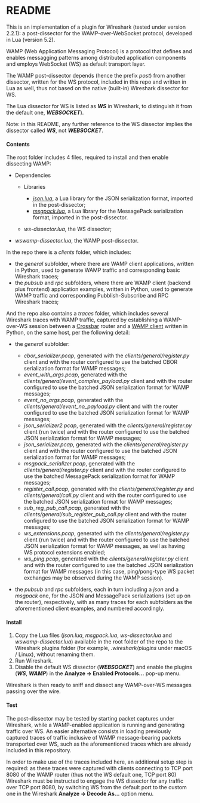 # README

This is an implementation of a plugin for Wireshark (tested under version 2.2.1): a post-dissector for the WAMP-over-WebSocket protocol, developed in Lua (version 5.2).

WAMP (Web Application Messaging Protocol) is a protocol that defines and enables messagging patterns among distributed application components and employs WebSocket (WS) as default transport layer.

The WAMP post-dissector depends (hence the prefix _post_) from another dissector, written for the WS protocol, included in this repo and written in Lua as well, thus not based on the native (built-in) Wireshark dissector for WS.

The Lua dissector for WS is listed as **_WS_** in Wireshark, to distinguish it from the default one, **_WEBSOCKET_**).

Note: in this README, any further reference to the WS dissector implies the dissector called **_WS_**, not **_WEBSOCKET_**.

#### Contents

The root folder includes 4 files, required to install and then enable dissecting WAMP:

- Dependencies

  - Libraries

    - *[json.lua]*, a Lua library for the JSON serialization format, imported in the post-dissector;
    - *[msgpack.lua]*, a Lua library for the MessagePack serialization format, imported in the post-dissector.

  - *ws-dissector.lua*, the WS dissector;


- *wswamp-dissector.lua*, the WAMP post-dissector.

In the repo there is a *clients* folder, which includes:

- the *general* subfolder, where there are WAMP client applications, written in Python, used to generate WAMP traffic and corresponding basic Wireshark traces;
- the *pubsub* and *rpc* subfolders, where there are WAMP client (backend plus frontend) application examples, written in Python, used to generate WAMP traffic and corresponding Pubblish-Subscribe and RPC Wireshark traces;

And the repo also contains a *traces* folder, which includes several Wireshark traces with WAMP traffic, captured by establishing a WAMP-over-WS session between a [Crossbar] router and a [WAMP client] written in Python, on the same host, per the following detail:

- the *general* subfolder:

  - *cbor_serializer.pcap*, generated with the *clients/general/register.py* client and with the router configured to use the batched CBOR serialization format for WAMP messages;
  - *event_with_args.pcap*, generated with the *clients/general/event_complex_payload.py* client and with the router configured to use the batched JSON serialization format for WAMP messages;
  - *event_no_args.pcap*, generated with the *clients/general/event_no_payload.py* client and with the router configured to use the batched JSON serialization format for WAMP messages;
  - *json_serializer2.pcap*, generated with the *clients/general/register.py* client (run twice) and with the router configured to use the batched JSON serialization format for WAMP messages;
  - *json_serializer.pcap*, generated with the *clients/general/register.py* client and with the router configured to use the batched JSON serialization format for WAMP messages;
  - *msgpack_serializer.pcap*, generated with the *clients/general/register.py* client and with the router configured to use the batched MessagePack serialization format for WAMP messages;
  - *register_call.pcap*, generated with the *clients/general/register.py* and *clients/general/call.py* client and with the router configured to use the batched JSON serialization format for WAMP messages;
  - *sub_reg_pub_call.pcap*, generated with the *clients/general/sub_register_pub_call.py* client and with the router configured to use the batched JSON serialization format for WAMP messages;
  - *ws_extensions.pcap*, generated with the *clients/general/register.py* client (run twice) and with the router configured to use the batched JSON serialization format for WAMP messages, as well as having WS protocol extensions enabled;
  - *ws_ping.pcap*, generated with the *clients/general/register.py* client and with the router configured to use the batched JSON serialization format for WAMP messages (in this case, ping/pong-type WS packet exchanges may be observed during the WAMP session).

- the *pubsub* and *rpc* subfolders, each in turn including a *json* and a *msgpack* one, for the JSON and MessagePack serializations (set up on the router), respectively, with as many traces for each subfolders as the aforementioned client examples, and numbered accordingly.

#### Install

1. Copy the Lua files (*json.lua*, *msgpack.lua*, *ws-dissector.lua* and *wswamp-dissector.lua*) available in the root folder of the repo to the Wireshark plugins folder (for example, *.wireshark/plugins* under macOS / Linux), without renaming them.
2. Run Wireshark.
3. Disable the default WS dissector (**_WEBSOCKET_**) and enable the plugins (**_WS_**, **_WAMP_**) in the **Analyze -> Enabled Protocols...** pop-up menu.

Wireshark is then ready to sniff and dissect any WAMP-over-WS messages passing over the wire.

#### Test

The post-dissector may be tested by starting packet captures under Wireshark, while a WAMP-enabled application is running and generating traffic over WS.
An easier alternative consists in loading previously captured traces of traffic inclusive of WAMP message-bearing packets transported over WS, such as the aforementioned traces which are already included in this repository.

In order to make use of the traces included here, an additional setup step is required: as these traces were captured with clients connecting to TCP port 8080 of the WAMP router (thus not the WS default one, TCP port 80) Wireshark must be instructed to engage the WS dissector for any traffic over TCP port 8080, by switching WS from the default port to the custom one in the Wireshark **Analyze -> Decode As...** option menu.

[json.lua]: <http://regex.info/code/JSON.lua>
[msgpack.lua]: <https://github.com/fperrad/lua-MessagePack/blob/master/src/MessagePack.lua>
[Crossbar]: <http://crossbar.io>
[WAMP client]: <http://autobahn.ws>
